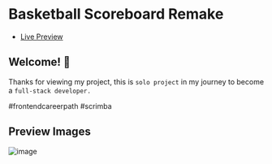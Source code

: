 # Basketball Scoreboard Remake

- <a href="https://cleofe-basketball-scoreboard.netlify.app/">Live Preview</a>

## Welcome! 👋

Thanks for viewing my project, this is `solo project` in my journey to become a `full-stack developer.`

#frontendcareerpath #scrimba

## Preview Images

![image](https://github.com/MarkVincent06/Basketball-Scoreboard-Remake/assets/99129600/bce1e2c7-95fe-4855-99b5-51c85e9e6998)
